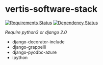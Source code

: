 # vertis-software-stack
[![Requirements Status](https://requires.io/github/vertisfinance/vertis-software-stack/requirements.svg?branch=master)](https://requires.io/github/vertisfinance/vertis-software-stack/requirements/?branch=master)
[![Dependency Status](https://david-dm.org/vertisfinance/vertis-software-stack/master.svg?style=flat)](https://david-dm.org/vertisfinance/vertis-software-stack/)

*Require python3 or django 2.0*
- django-decorator-include
- django-grappelli
- django-pyodbc-azure
- ipython
